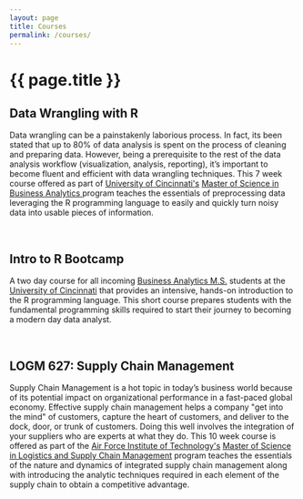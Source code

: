 ```yaml
---
layout: page
title: Courses
permalink: /courses/
---
```


<h1 class="post-title">{{ page.title }}</h1>


## Data Wrangling with R
Data wrangling can be a painstakenly laborious process. In fact, its been stated that up to 80% of data analysis is spent on the process of cleaning and preparing data. However, being a prerequisite to the rest of the data analysis workflow (visualization, analysis, reporting), it’s important to become fluent and efficient with data wrangling techniques. This 7 week course offered as part of [University of Cincinnati's](http://www.uc.edu/) [Master of Science in Business Analytics ](http://business.uc.edu/graduate/ms-business-analytics.html) program teaches the essentials of preprocessing data leveraging the R programming language to easily and quickly turn noisy data into usable pieces of information. &nbsp;&nbsp; <a href="http://uc-r.github.io/bana_datawrangling" style="color:black;"><i class="fa fa-folder-open" style="font-size:1em"></i></a> 

<br>

## Intro to R Bootcamp
A two day course for all incoming [Business Analytics M.S.](http://business.uc.edu/graduate/ms-business-analytics.html) students at the [University of Cincinnati](http://www.uc.edu/) that provides an intensive, hands-on introduction to the R programming language. This short course prepares students with the fundamental programming skills required to start their journey to becoming a modern day data analyst. &nbsp;&nbsp; <a href="http://uc-r.github.io/a_bootcamp" style="color:black;"><i class="fa fa-folder-open" style="font-size:1em"></i></a>

<br>

## LOGM 627: Supply Chain Management
Supply Chain Management is a hot topic in today’s business world because of its potential impact on organizational performance in a fast-paced global economy. Effective supply chain management helps a company "get into the mind" of customers, capture the heart of customers, and deliver to the dock, door, or trunk of customers. Doing this well involves the integration of your suppliers who are experts at what they do. This 10 week course is offered as part of the [Air Force Institute of Technology's](http://www.afit.edu/) [Master of Science in Logistics and Supply Chain Management](http://www.afit.edu/ENS/programs.cfm?p=12&a=pd) program teaches the essentials of the nature and dynamics of integrated supply chain management along with introducing the analytic techniques required in each element of the supply chain to obtain a competitive advantage.
